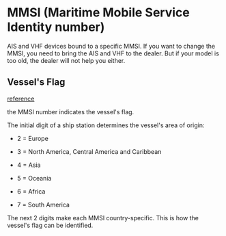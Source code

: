 # MMSI (Maritime Mobile Service Identity number)

AIS and VHF devices bound to a specific MMSI. If you want to change the MMSI, you need to bring the AIS and VHF to the dealer. But if your model is too old, the dealer will not help you either.

## Vessel's Flag

[reference](https://support.marinetraffic.com/en/articles/9552863-how-does-marinetraffic-identify-a-vessel-s-country-and-flag)

the MMSI number indicates the vessel's flag.

The initial digit of a ship station determines the vessel's area of origin:
 
* 2 = Europe

* 3 = North America, Central America and Caribbean

* 4 = Asia

* 5 = Oceania

* 6 = Africa

* 7 = South America

The next 2 digits make each MMSI country-specific. This is how the vessel's flag can be identified.


